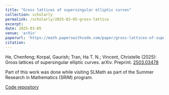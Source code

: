 ```yaml
---
title: "Gross lattices of supersingular elliptic curves"
collection: scholarly
permalink: /scholarly/2025-03-05-gross-lattice
excerpt: 
date: 2025-03-05
venue: 'arXiv'
paperurl: 'https://math.paperswithcode.com/paper/gross-lattices-of-supersingular-elliptic'
citation: 
---
```

He, Chenfeng; Korpal, Gaurish; Tran, Ha T. N.; Vincent, Christelle (2025):  Gross lattices of supersingular elliptic curves. arXiv. Preprint. [2503.03478](https://arxiv.org/abs/2503.03478)

Part of this work was done while visiting SLMath as part of the Summer Research in Mathematics (SRiM) program.

[Code repository](https://github.com/gkorpal/minimal-gross)

